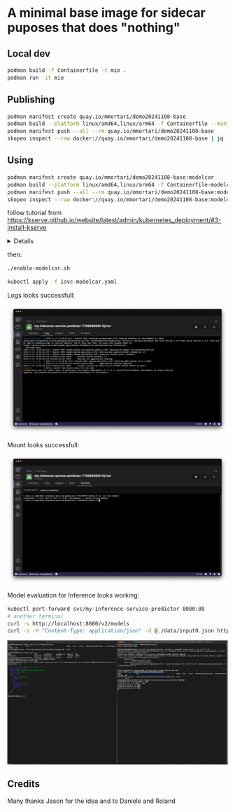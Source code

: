 # A minimal base image for sidecar puposes that does "nothing"

## Local dev

```sh
podman build -f Containerfile -t mio .
podman run -it mio
```

## Publishing

```sh
podman manifest create quay.io/mmortari/demo20241108-base
podman build --platform linux/amd64,linux/arm64 -f Containerfile --manifest quay.io/mmortari/demo20241108-base .
podman manifest push --all --rm quay.io/mmortari/demo20241108-base 
skopeo inspect --raw docker://quay.io/mmortari/demo20241108-base | jq
```

## Using

```sh
podman manifest create quay.io/mmortari/demo20241108-base:modelcar
podman build --platform linux/amd64,linux/arm64 -f Containerfile-modelcar --manifest quay.io/mmortari/demo20241108-base:modelcar .
podman manifest push --all --rm quay.io/mmortari/demo20241108-base:modelcar
skopeo inspect --raw docker://quay.io/mmortari/demo20241108-base:modelcar | jq
```

follow tutorial from https://kserve.github.io/website/latest/admin/kubernetes_deployment/#3-install-kserve

<details>

```sh
kubectl apply -f https://github.com/cert-manager/cert-manager/releases/download/v1.16.1/cert-manager.yaml
./repeat.sh kubectl apply -f https://github.com/kserve/kserve/releases/download/v0.13.0/kserve.yaml 
./repeat.sh kubectl apply -f https://github.com/kserve/kserve/releases/download/v0.13.0/kserve-cluster-resources.yaml
kubectl patch configmap/inferenceservice-config -n kserve --type=strategic -p '{"data": {"deploy": "{\"defaultDeploymentMode\": \"RawDeployment\"}"}}'
```

</details>

then:

```sh
./enable-modelcar.sh
```

```sh
kubectl apply -f isvc-modelcar.yaml
```

Logs looks successfull:

![alt text](image.png)

Mount looks successfull:

![alt text](image-1.png)

Model evaluation for Inference looks working:

```sh
kubectl port-forward svc/my-inference-service-predictor 8080:80
# another terminal
curl -s http://localhost:8080/v2/models
curl -s -H "Content-Type: application/json" -d @./data/input0.json http://localhost:8080/v2/models/my-inference-service/infer | jq
```

![](Screenshot%202024-11-13%20at%2018.58.23%20(2).png)

## Credits

Many thanks Jason for the idea and to Daniele and Roland
